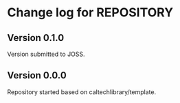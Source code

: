 # Change log for REPOSITORY

## Version 0.1.0

Version submitted to JOSS.


## Version 0.0.0

Repository started based on caltechlibrary/template.
